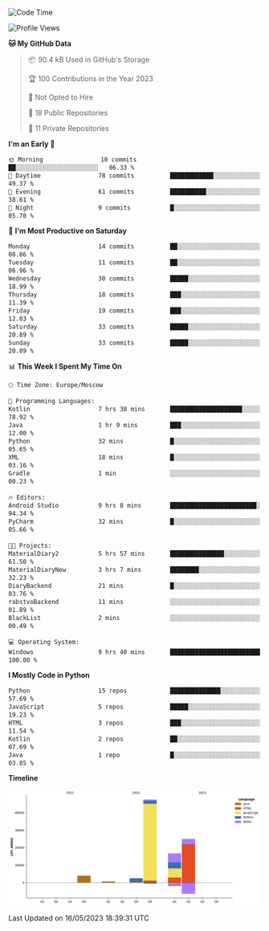 <!--START_SECTION:waka-->
![Code Time](http://img.shields.io/badge/Code%20Time-92%20hrs%2041%20mins-blue)

![Profile Views](http://img.shields.io/badge/Profile%20Views-0-blue)

**🐱 My GitHub Data** 

> 📦 90.4 kB Used in GitHub's Storage 
 > 
> 🏆 100 Contributions in the Year 2023
 > 
> 🚫 Not Opted to Hire
 > 
> 📜 18 Public Repositories 
 > 
> 🔑 11 Private Repositories 
 > 
**I'm an Early 🐤** 

```text
🌞 Morning                10 commits          ██░░░░░░░░░░░░░░░░░░░░░░░   06.33 % 
🌆 Daytime                78 commits          ████████████░░░░░░░░░░░░░   49.37 % 
🌃 Evening                61 commits          ██████████░░░░░░░░░░░░░░░   38.61 % 
🌙 Night                  9 commits           █░░░░░░░░░░░░░░░░░░░░░░░░   05.70 % 
```
📅 **I'm Most Productive on Saturday** 

```text
Monday                   14 commits          ██░░░░░░░░░░░░░░░░░░░░░░░   08.86 % 
Tuesday                  11 commits          ██░░░░░░░░░░░░░░░░░░░░░░░   06.96 % 
Wednesday                30 commits          █████░░░░░░░░░░░░░░░░░░░░   18.99 % 
Thursday                 18 commits          ███░░░░░░░░░░░░░░░░░░░░░░   11.39 % 
Friday                   19 commits          ███░░░░░░░░░░░░░░░░░░░░░░   12.03 % 
Saturday                 33 commits          █████░░░░░░░░░░░░░░░░░░░░   20.89 % 
Sunday                   33 commits          █████░░░░░░░░░░░░░░░░░░░░   20.89 % 
```


📊 **This Week I Spent My Time On** 

```text
🕑︎ Time Zone: Europe/Moscow

💬 Programming Languages: 
Kotlin                   7 hrs 38 mins       ████████████████████░░░░░   78.92 % 
Java                     1 hr 9 mins         ███░░░░░░░░░░░░░░░░░░░░░░   12.00 % 
Python                   32 mins             █░░░░░░░░░░░░░░░░░░░░░░░░   05.65 % 
XML                      18 mins             █░░░░░░░░░░░░░░░░░░░░░░░░   03.16 % 
Gradle                   1 min               ░░░░░░░░░░░░░░░░░░░░░░░░░   00.23 % 

🔥 Editors: 
Android Studio           9 hrs 8 mins        ████████████████████████░   94.34 % 
PyCharm                  32 mins             █░░░░░░░░░░░░░░░░░░░░░░░░   05.66 % 

🐱‍💻 Projects: 
MaterialDiary2           5 hrs 57 mins       ███████████████░░░░░░░░░░   61.50 % 
MaterialDiaryNew         3 hrs 7 mins        ████████░░░░░░░░░░░░░░░░░   32.23 % 
DiaryBackend             21 mins             █░░░░░░░░░░░░░░░░░░░░░░░░   03.76 % 
rabstvoBackend           11 mins             ░░░░░░░░░░░░░░░░░░░░░░░░░   01.89 % 
BlackList                2 mins              ░░░░░░░░░░░░░░░░░░░░░░░░░   00.49 % 

💻 Operating System: 
Windows                  9 hrs 40 mins       █████████████████████████   100.00 % 
```

**I Mostly Code in Python** 

```text
Python                   15 repos            ██████████████░░░░░░░░░░░   57.69 % 
JavaScript               5 repos             █████░░░░░░░░░░░░░░░░░░░░   19.23 % 
HTML                     3 repos             ███░░░░░░░░░░░░░░░░░░░░░░   11.54 % 
Kotlin                   2 repos             ██░░░░░░░░░░░░░░░░░░░░░░░   07.69 % 
Java                     1 repo              █░░░░░░░░░░░░░░░░░░░░░░░░   03.85 % 
```



**Timeline**

![Lines of Code chart](https://raw.githubusercontent.com/Adlemex/Adlemex/main/assets/bar_graph.png)


 Last Updated on 16/05/2023 18:39:31 UTC
<!--END_SECTION:waka-->
